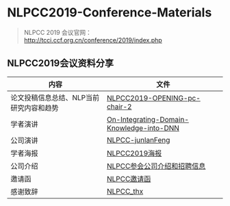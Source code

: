 # NLPCC2019-Conference-Materials
> NLPCC 2019 会议官网：http://tcci.ccf.org.cn/conference/2019/index.php

## NLPCC2019会议资料分享

|内容|文件|
|-|-|
|论文投稿信息总结、NLP当前研究内容和趋势|[NLPCC2019-OPENING-pc-chair-2](NLPCC2019-OPENING-pc-chair-2.pdf)|
|学者演讲|[On-Integrating-Domain-Knowledge-into-DNN](On-Integrating-Domain-Knowledge-into-DNN.pdf)|
|公司演讲|[NLPCC-junlanFeng](NLPCC-junlanFeng.pdf)|
|学者海报|[NLPCC2019海报](NLPCC2019海报.pdf)|
|公司介绍|[NLPCC参会公司介绍和招聘信息](NLPCC参会公司介绍和招聘信息.pdf)|
|邀请函|[NLPCC邀请函](NLPCC邀请函.pdf)|
|感谢致辞|[NLPCC_thx](NLPCC_thx.pdf)|
